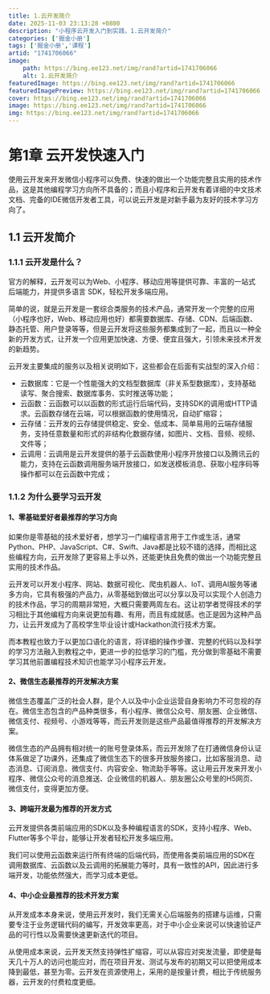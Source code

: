 ```yaml
---
title: 1.云开发简介
date: 2025-11-03 23:13:28 +0800
description: "小程序云开发入门到实践，1.云开发简介"
categories: ['掘金小册']
tags: ['掘金小册','课程']
artid: "1741706066"
image:
    path: https://bing.ee123.net/img/rand?artid=1741706066
    alt: 1.云开发简介
featuredImage: https://bing.ee123.net/img/rand?artid=1741706066
featuredImagePreview: https://bing.ee123.net/img/rand?artid=1741706066
cover: https://bing.ee123.net/img/rand?artid=1741706066
image: https://bing.ee123.net/img/rand?artid=1741706066
img: https://bing.ee123.net/img/rand?artid=1741706066
---
```


# 第1章 云开发快速入门
使用云开发来开发微信小程序可以免费、快速的做出一个功能完整且实用的技术作品，这是其他编程学习方向所不具备的；而且小程序和云开发有着详细的中文技术文档、完备的IDE微信开发者工具，可以说云开发是对新手最为友好的技术学习方向了。

## 1.1 云开发简介
### 1.1.1 云开发是什么？
官方的解释，云开发可以为Web、小程序、移动应用等提供可靠、丰富的一站式后端能力，并提供多语言 SDK，轻松开发多端应用。

简单的说，就是云开发是一套综合类服务的技术产品，通常开发一个完整的应用（小程序也好，Web、移动应用也好）都需要数据库、存储、CDN、后端函数、静态托管、用户登录等等，但是云开发将这些服务都集成到了一起，而且以一种全新的开发方式，让开发一个应用更加快速、方便、便宜且强大，引领未来技术开发的新趋势。

云开发主要集成的服务以及相关说明如下，这些都会在后面有实战型的深入介绍：
- 云数据库：它是一个性能强大的文档型数据库（非关系型数据库），支持基础读写、聚合搜索、数据库事务、实时推送等功能；
- 云函数：云函数可以以函数的形式运行后端代码，支持SDK的调用或HTTP请求。云函数存储在云端，可以根据函数的使用情况，自动扩缩容；
- 云存储：云开发的云存储提供稳定、安全、低成本、简单易用的云端存储服务，支持任意数量和形式的非结构化数据存储，如图片、文档、音频、视频、文件等；
- 云调用：云调用是云开发提供的基于云函数使用小程序开放接口以及腾讯云的能力，支持在云函数调用服务端开放接口，如发送模板消息、获取小程序码等操作都可以在云函数中完成；

### 1.1.2 为什么要学习云开发
#### 1、零基础爱好者最推荐的学习方向
如果你是零基础的技术爱好者，想学习一门编程语言用于工作或生活，通常Python、PHP、JavaScript、C#、Swift、Java都是比较不错的选择，而相比这些编程方向，云开发除了更容易上手以外，还能更快且免费的做出一个功能完整且实用的技术作品。

云开发可以开发小程序、网站、数据可视化、爬虫机器人、IoT、调用AI服务等诸多方向，它具有极强的产品力，从零基础到做出可以分享以及可以实现个人创造力的技术作品，学习的周期非常短，大概只需要两周左右。这让初学者觉得技术的学习相比于其他编程方向来说更加有趣、有用，而且有成就感。也正是因为这种产品力，让云开发成为了高校学生毕业设计或Hackathon流行技术方案。

而本教程也致力于以更加口语化的语言，将详细的操作步骤、完整的代码以及科学的学习方法融入到教程之中，更进一步的拉低学习的门槛，充分做到零基础不需要学习其他前置编程技术知识也能学习小程序云开发。

#### 2、微信生态最推荐的开发解决方案
微信生态覆盖广泛的社会人群，是个人以及中小企业运营自身影响力不可忽视的存在。微信生态包含的产品种类很多，有小程序、微信公众号、朋友圈、企业微信、微信支付、视频号、小游戏等等，而云开发则是这些产品最值得推荐的开发解决方案。

微信生态的产品拥有相对统一的账号登录体系，而云开发除了在打通微信身份认证体系做足了功课外，还集成了微信生态下的很多开放服务接口，比如客服消息、动态消息、订阅消息、微信支付、内容安全、物流助手等等。这让用云开发来开发小程序、微信公众号的消息推送、企业微信的机器人、朋友圈公众号里的H5网页、微信支付，变得更加方便。

#### 3、跨端开发最为推荐的开发方式
云开发提供各类前端应用的SDK以及多种编程语言的SDK，支持小程序、Web、Flutter等多个平台，能够让开发者轻松开发多端应用。

我们可以使用云函数来运行所有终端的后端代码，而使用各类前端应用的SDK在调用数据库、云函数以及云调用的拓展能力等时，具有一致性的API，因此进行多端开发，功能依然强大，而学习成本更低。

#### 4、中小企业最推荐的技术开发方案
从开发成本本身来说，使用云开发时，我们无需关心后端服务的搭建与运维，只需要专注于业务逻辑代码的编写，开发效率更高，对于中小企业来说可以快速验证产品的可行性以及需要快速更新迭代的项目。

从使用成本来说，云开发天然支持弹性扩缩容，可以从容应对突发流量，即使是每天几十万人的访问也能应对，而在项目开发、测试与发布的初期又可以把使用成本降到最低，甚至为零。云开发在资源使用上，采用的是按量计费，相比于传统服务器，云开发的付费粒度更细。